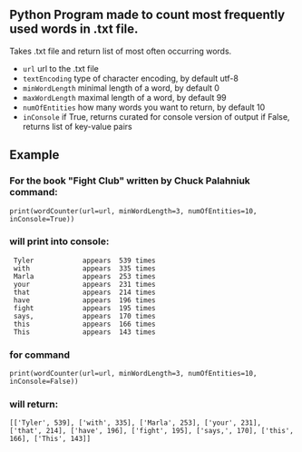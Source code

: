 ## Python Program made to count most frequently used words in .txt file.

Takes .txt file and return list of most often occurring words.

- `url`  url to the .txt file
- `textEncoding`  type of character encoding, by default utf-8
- `minWordLength`  minimal length of a word, by default 0
- `maxWordLength`  maximal length of a word, by default 99
- `numOfEntities`  how many words you want to return, by default 10
- `inConsole`
  if True, returns curated for console version of output
  if False, returns list of key-value pairs

## Example

### For the book "Fight Club" written by Chuck Palahniuk command:

`print(wordCounter(url=url, minWordLength=3, numOfEntities=10, inConsole=True))`

### will print into console:

```
 Tyler            appears  539 times
 with             appears  335 times
 Marla            appears  253 times
 your             appears  231 times
 that             appears  214 times
 have             appears  196 times
 fight            appears  195 times
 says,            appears  170 times
 this             appears  166 times
 This             appears  143 times
```

### for command

`print(wordCounter(url=url, minWordLength=3, numOfEntities=10, inConsole=False))`

### will return:

```
[['Tyler', 539], ['with', 335], ['Marla', 253], ['your', 231], ['that', 214], ['have', 196], ['fight', 195], ['says,', 170], ['this', 166], ['This', 143]]
```
